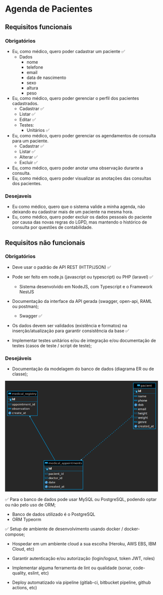# Agenda de Pacientes

## Requisitos funcionais

### Obrigatórios

- Eu, como médico, quero poder cadastrar um paciente ✅
  - Dados
    - nome
    - telefone
    - email
    - data de nascimento
    - sexo
    - altura
    - peso
- Eu, como médico, quero poder gerenciar o perfil dos pacientes cadastrados.
  - Cadastrar ✅
  - Listar ✅
  - Editar ✅
  - Testes:
    - Unitários ✅
- Eu, como médico, quero poder gerenciar os agendamentos de consulta para um
  paciente.
  - Cadastrar ✅
  - Listar ✅
  - Alterar ✅
  - Excluir ✅
- Eu, como médico, quero poder anotar uma observação durante a consulta.
- Eu, como médico, quero poder visualizar as anotações das consultas dos pacientes.

### Desejaveis

- Eu como médico, quero que o sistema valide a minha agenda, não deixando eu
  cadastrar mais de um paciente na mesma hora.
- Eu, como médico, quero poder excluir os dados pessoais do paciente por causa das
  novas regras do LGPD, mas mantendo o histórico de consulta por questões de
  contabilidade.

## Requisitos não funcionais

### Obrigatórios

- Deve usar o padrão de API REST (HTTP/JSON) ✅

- Pode ser feito em node.js (javascript ou typescript) ou PHP (laravel) ✅

  - Sistema desenvolvido em NodeJS, com Typescript e o Framework NestJS

- Documentação da interface da API gerada (swagger, open-api, RAML ou postman);

  - Swagger ✅

- Os dados devem ser validados (existência e formatos) na inserção/atualização para
  garantir consistência da base ✅
- Implementar testes unitários e/ou de integração e/ou documentação de testes (casos
  de teste / script de teste);

### Desejáveis

- Documentação da modelagem do banco de dados (diagrama ER ou de classe);
<p align="center">
    <img width="650" src="./database/database-der.png" alt="Database EDR Diagram">
</p>

✅ Para o banco de dados pode usar MySQL ou PostgreSQL, podendo optar ou não
pelo uso de ORM;

- Banco de dados utilizado é o PostgreSQL
- ORM Typeorm

✅ Setup de ambiente de desenvolvimento usando docker / docker-compose;

- Hospedar em um ambiente cloud a sua escolha (Heroku, AWS EBS, IBM Cloud, etc)

- Garantir autenticação e/ou autorização (login/logout, token JWT, roles)

- Implementar alguma ferramenta de lint ou qualidade (sonar, code-quality, eslint, etc)

- Deploy automatizado via pipeline (gitlab-ci, bitbucket pipeline, github actions, etc)
